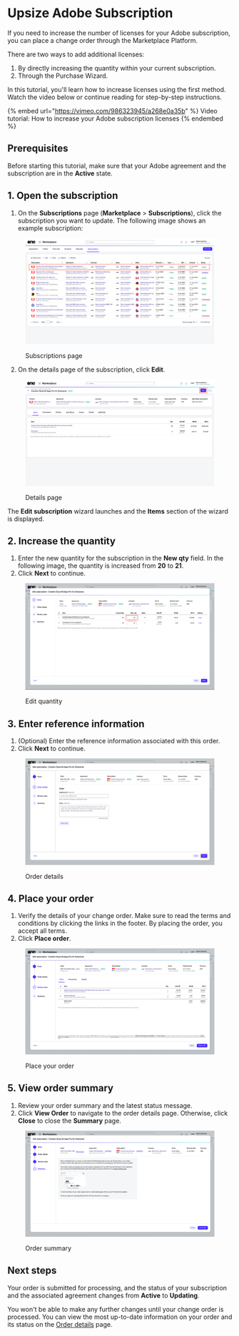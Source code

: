 # Upsize Adobe Subscription

If you need to increase the number of licenses for your Adobe subscription, you can place a change order through the Marketplace Platform.

There are two ways to add additional licenses:

1. By directly increasing the quantity within your current subscription.
2. Through the Purchase Wizard.

In this tutorial, you'll learn how to increase licenses using the first method. Watch the video below or continue reading for step-by-step instructions.

{% embed url="https://vimeo.com/986323945/a268e0a35b" %}
Video tutorial: How to increase your Adobe subscription licenses
{% endembed %}

## Prerequisites

Before starting this tutorial, make sure that your Adobe agreement and the subscription are in the **Active** state.

## 1. Open the subscription

1. On the **Subscriptions** page (**Marketplace** > **Subscriptions**), click the subscription you want to update. The following image shows an example subscription:

<figure><img src="../../../.gitbook/assets/subscriptions_page.png" alt=""><figcaption><p>Subscriptions page</p></figcaption></figure>

2. On the details page of the subscription, click **Edit**.

<figure><img src="../../../.gitbook/assets/subscription_details.png" alt=""><figcaption><p>Details page</p></figcaption></figure>

The **Edit subscription** wizard launches and the **Items** section of the wizard is displayed.

## 2. Increase the quantity

1. Enter the new quantity for the subscription in the **New qty** field. In the following image, the quantity is increased from **20** to **21**.
2. Click **Next** to continue.

<figure><img src="../../../.gitbook/assets/edit_subscription.png" alt=""><figcaption><p>Edit quantity</p></figcaption></figure>

## 3. Enter reference information

1. (Optional) Enter the reference information associated with this order.
2. Click **Next** to continue.

<figure><img src="../../../.gitbook/assets/EditSubs1.png" alt=""><figcaption><p>Order details</p></figcaption></figure>

## 4. Place your order

1. Verify the details of your change order. Make sure to read the terms and conditions by clicking the links in the footer. By placing the order, you accept all terms.
2. Click **Place order**.

<figure><img src="../../../.gitbook/assets/Review order.png" alt=""><figcaption><p>Place your order</p></figcaption></figure>

## 5. View order summary

1. Review your order summary and the latest status message.
2. Click **View Order** to navigate to the order details page. Otherwise, click **Close** to close the **Summary** page.

<figure><img src="../../../.gitbook/assets/EditSubsSummary (1).png" alt=""><figcaption><p>Order summary</p></figcaption></figure>

## Next steps

Your order is submitted for processing, and the status of your subscription and the associated agreement changes from **Active** to **Updating**.

You won't be able to make any further changes until your change order is processed. You can view the most up-to-date information on your order and its status on the [Order details](../../../modules-and-features/marketplace/orders/#subscription-details) page.
